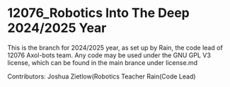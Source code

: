 # 12076_Robotics Into The Deep 2024/2025 Year

This is the branch for 2024/2025 year, as set up by Rain, the code lead of 12076 Axol-bots team. Any code may be used under the GNU GPL V3 license, which can be found in the main brance under license.md


Contributors:
Joshua Zietlow(Robotics Teacher
Rain(Code Lead)
